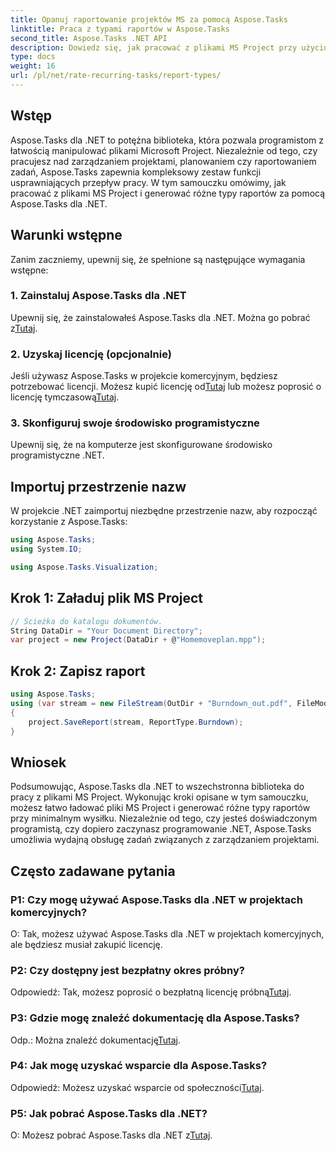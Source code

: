 ```yaml
---
title: Opanuj raportowanie projektów MS za pomocą Aspose.Tasks
linktitle: Praca z typami raportów w Aspose.Tasks
second_title: Aspose.Tasks .NET API
description: Dowiedz się, jak pracować z plikami MS Project przy użyciu Aspose.Tasks dla .NET. Bez problemu generuj różne typy raportów.
type: docs
weight: 16
url: /pl/net/rate-recurring-tasks/report-types/
---
```

## Wstęp
Aspose.Tasks dla .NET to potężna biblioteka, która pozwala programistom z łatwością manipulować plikami Microsoft Project. Niezależnie od tego, czy pracujesz nad zarządzaniem projektami, planowaniem czy raportowaniem zadań, Aspose.Tasks zapewnia kompleksowy zestaw funkcji usprawniających przepływ pracy. W tym samouczku omówimy, jak pracować z plikami MS Project i generować różne typy raportów za pomocą Aspose.Tasks dla .NET.
## Warunki wstępne
Zanim zaczniemy, upewnij się, że spełnione są następujące wymagania wstępne:
### 1. Zainstaluj Aspose.Tasks dla .NET
 Upewnij się, że zainstalowałeś Aspose.Tasks dla .NET. Można go pobrać z[Tutaj](https://releases.aspose.com/tasks/net/).
### 2. Uzyskaj licencję (opcjonalnie)
 Jeśli używasz Aspose.Tasks w projekcie komercyjnym, będziesz potrzebować licencji. Możesz kupić licencję od[Tutaj](https://purchase.aspose.com/buy) lub możesz poprosić o licencję tymczasową[Tutaj](https://purchase.aspose.com/temporary-license/).
### 3. Skonfiguruj swoje środowisko programistyczne
Upewnij się, że na komputerze jest skonfigurowane środowisko programistyczne .NET.

## Importuj przestrzenie nazw
W projekcie .NET zaimportuj niezbędne przestrzenie nazw, aby rozpocząć korzystanie z Aspose.Tasks:
```csharp
using Aspose.Tasks;
using System.IO;

using Aspose.Tasks.Visualization;
```

## Krok 1: Załaduj plik MS Project
```csharp
// Ścieżka do katalogu dokumentów.
String DataDir = "Your Document Directory";
var project = new Project(DataDir + @"Homemoveplan.mpp");
```
## Krok 2: Zapisz raport
```csharp
using Aspose.Tasks;
using (var stream = new FileStream(OutDir + "Burndown_out.pdf", FileMode.Create))
{
    project.SaveReport(stream, ReportType.Burndown);
}
```

## Wniosek
Podsumowując, Aspose.Tasks dla .NET to wszechstronna biblioteka do pracy z plikami MS Project. Wykonując kroki opisane w tym samouczku, możesz łatwo ładować pliki MS Project i generować różne typy raportów przy minimalnym wysiłku. Niezależnie od tego, czy jesteś doświadczonym programistą, czy dopiero zaczynasz programowanie .NET, Aspose.Tasks umożliwia wydajną obsługę zadań związanych z zarządzaniem projektami.
## Często zadawane pytania
### P1: Czy mogę używać Aspose.Tasks dla .NET w projektach komercyjnych?
O: Tak, możesz używać Aspose.Tasks dla .NET w projektach komercyjnych, ale będziesz musiał zakupić licencję.
### P2: Czy dostępny jest bezpłatny okres próbny?
 Odpowiedź: Tak, możesz poprosić o bezpłatną licencję próbną[Tutaj](https://releases.aspose.com/tasks/net/).
### P3: Gdzie mogę znaleźć dokumentację dla Aspose.Tasks?
 Odp.: Można znaleźć dokumentację[Tutaj](https://reference.aspose.com/tasks/net/).
### P4: Jak mogę uzyskać wsparcie dla Aspose.Tasks?
 Odpowiedź: Możesz uzyskać wsparcie od społeczności[Tutaj](https://forum.aspose.com/c/tasks/15).
### P5: Jak pobrać Aspose.Tasks dla .NET?
 O: Możesz pobrać Aspose.Tasks dla .NET z[Tutaj](https://releases.aspose.com/tasks/net/).